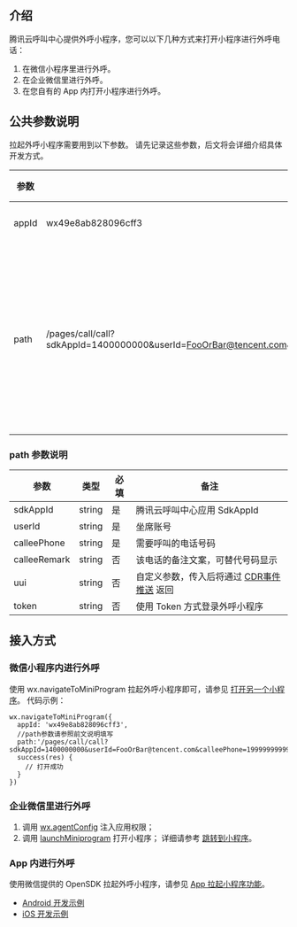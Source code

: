 ## 介绍
腾讯云呼叫中心提供外呼小程序，您可以以下几种方式来打开小程序进行外呼电话：
1. 在微信小程序里进行外呼。
2. 在企业微信里进行外呼。
3. 在您自有的 App 内打开小程序进行外呼。

## 公共参数说明
拉起外呼小程序需要用到以下参数。
请先记录这些参数，后文将会详细介绍具体开发方式。

| 参数    | 值                                                                                                                                | 备注             |
| ----- | -------------------------------------------------------------------------------------------------------------------------------- | -------------- |
| appId | wx49e8ab828096cff3                                                                                                               | 固定值            |
| path  | /pages/call/call?sdkAppId=1400000000&userId=FooOrBar@tencent.com&calleePhone=19999999999&calleeRemark=DisplayName&uui=HelloWorld | 请将具体参数值修改为您自己的 |

### path 参数说明

| 参数           | 类型     | 必填 | 备注                                                                            |
| ------------ | ------ | -- | ----------------------------------------------------------------------------- |
| sdkAppId     | string | 是  | 腾讯云呼叫中心应用 SdkAppId                                                             |
| userId       | string | 是  | 坐席账号                                                                          |
| calleePhone  | string | 是  | 需要呼叫的电话号码                                                                     |
| calleeRemark | string | 否  | 该电话的备注文案，可替代号码显示                                                              |
| uui          | string | 否  | 自定义参数，传入后将通过 [CDR事件推送](https://cloud.tencent.com/document/product/679/67257) 返回 |
| token        | string | 否  | 使用 Token 方式登录外呼小程序                                                              |

## 接入方式
### 微信小程序内进行外呼
使用 wx.navigateToMiniProgram 拉起外呼小程序即可，请参见 [打开另一个小程序](https://developers.weixin.qq.com/miniprogram/dev/api/navigate/wx.navigateToMiniProgram.html)。
代码示例：
```
wx.navigateToMiniProgram({
  appId: 'wx49e8ab828096cff3',
  //path参数请参照前文说明填写
  path:'/pages/call/call?sdkAppId=1400000000&userId=FooOrBar@tencent.com&calleePhone=19999999999&calleeRemark=DisplayName&uui=HelloWorld',
  success(res) {
    // 打开成功
  }
})
```

### 企业微信里进行外呼
1. 调用 [ wx.agentConfig](https://work.weixin.qq.com/api/doc/90000/90136/94313) 注入应用权限；
2. 调用 [launchMiniprogram]( https://work.weixin.qq.com/api/doc/90000/90136/93098) 打开小程序；
详细请参考 [跳转到小程序](https://developer.work.weixin.qq.com/document/path/93114)。


### App 内进行外呼
使用微信提供的 OpenSDK 拉起外呼小程序，请参见 [App 拉起小程序功能](https://developers.weixin.qq.com/doc/oplatform/Mobile_App/Launching_a_Mini_Program/Launching_a_Mini_Program.html)。
- [Android 开发示例](https://developers.weixin.qq.com/doc/oplatform/Mobile_App/Launching_a_Mini_Program/Android_Development_example.html)
- [iOS 开发示例](https://developers.weixin.qq.com/doc/oplatform/Mobile_App/Launching_a_Mini_Program/iOS_Development_example.html)
